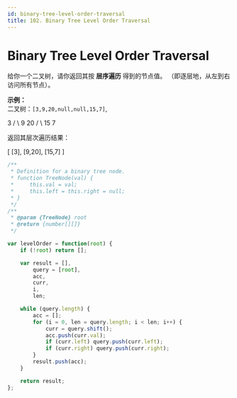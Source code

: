 ```yaml
---
id: binary-tree-level-order-traversal
title: 102. Binary Tree Level Order Traversal
---
```


# Binary Tree Level Order Traversal

给你一个二叉树，请你返回其按 **层序遍历** 得到的节点值。 （即逐层地，从左到右访问所有节点）。



**示例：**  
二叉树：`[3,9,20,null,null,15,7]`,

3 / \\ 9 20 / \\ 15 7

返回其层次遍历结果：

\[ \[3], \[9,20], \[15,7] ]



```javascript
/**
 * Definition for a binary tree node.
 * function TreeNode(val) {
 *     this.val = val;
 *     this.left = this.right = null;
 * }
 */
/**
 * @param {TreeNode} root
 * @return {number[][]}
 */

var levelOrder = function(root) {
	if (!root) return [];

	var result = [],
		query = [root],
		acc,
		curr,
		i,
		len;

	while (query.length) {
		acc = [];
		for (i = 0, len = query.length; i < len; i++) {
			curr = query.shift();
			acc.push(curr.val);
			if (curr.left) query.push(curr.left);
			if (curr.right) query.push(curr.right);
		}
		result.push(acc);
	}

	return result;
};

```